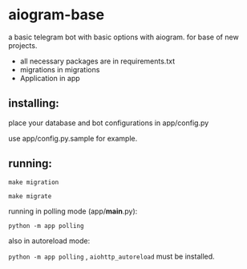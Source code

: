 # aiogram-base
a basic telegram bot with basic options with aiogram. for base of new projects.

- all necessary packages are in requirements.txt
- migrations in migrations
- Application in app

## installing:
place your database and bot configurations in app/config.py

use app/config.py.sample for example.
## running:
`make migration`

`make migrate`

running in polling mode (app/__main__.py):

`python -m app polling`

also in autoreload mode:

`python -m app polling` , `aiohttp_autoreload` must be installed.


